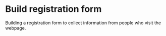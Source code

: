 # Build registration form
Building a registration form to collect information from people who visit the webpage.

